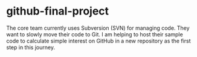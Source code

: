 # github-final-project
The core team currently uses Subversion (SVN) for managing code. They want to slowly move their code to Git. I am helping to host their sample code to calculate simple interest on GitHub in a new repository as the first step in this journey.
